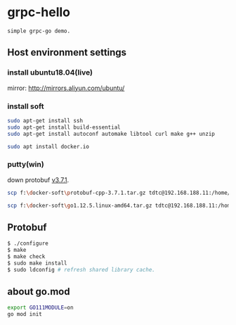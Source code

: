 # grpc-hello
    simple grpc-go demo.
	
## Host environment settings

### install ubuntu18.04(live)
mirror:
http://mirrors.aliyun.com/ubuntu/

### install soft
```bash
sudo apt-get install ssh
sudo apt-get install build-essential
sudo apt-get install autoconf automake libtool curl make g++ unzip

sudo apt install docker.io
```
### putty(win)
down protobuf [v3.7.1](https://github.com/protocolbuffers/protobuf/releases/download/v3.7.1/protobuf-cpp-3.7.1.tar.gz).
```bash
scp f:\docker-soft\protobuf-cpp-3.7.1.tar.gz tdtc@192.168.188.11:/home/tdtc/

scp f:\docker-soft\go1.12.5.linux-amd64.tar.gz tdtc@192.168.188.11:/home/tdtc
```

## Protobuf
```bash
$ ./configure
$ make
$ make check
$ sudo make install
$ sudo ldconfig # refresh shared library cache.
```

## about go.mod
```bash
export GO111MODULE=on
go mod init
```
